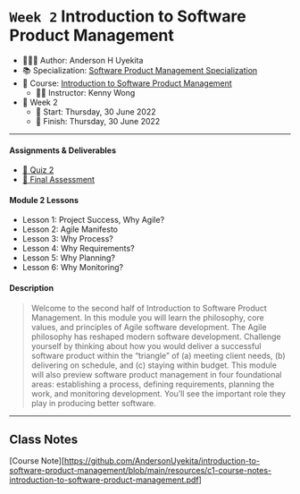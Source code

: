 `Week 2` Introduction to Software Product Management
================

-   👨🏻‍💻 Author: Anderson H Uyekita
-   📚 Specialization:
    <a href="https://www.coursera.org/specializations/product-management"
    target="_blank" rel="noopener">Software Product Management
    Specialization</a>
-   📖 Course: <a
    href="https://www.coursera.org/learn/introduction-to-software-product-management"
    target="_blank" rel="noopener">Introduction to Software Product
    Management</a>
    -   🧑‍🏫 Instructor: Kenny Wong
-   📆 Week 2
    -   🚦 Start: Thursday, 30 June 2022
    -   🏁 Finish: Thursday, 30 June 2022

------------------------------------------------------------------------

#### Assignments & Deliverables

-   [📝 Quiz 2](./quiz-2_introduction-to-software-product-management.md)
-   [📝 Final
    Assessment](./final-assessment_introduction-to-software-product-management.md)

#### Module 2 Lessons

-   Lesson 1: Project Success, Why Agile?
-   Lesson 2: Agile Manifesto
-   Lesson 3: Why Process?
-   Lesson 4: Why Requirements?
-   Lesson 5: Why Planning?
-   Lesson 6: Why Monitoring?

#### Description

> Welcome to the second half of Introduction to Software Product
> Management. In this module you will learn the philosophy, core values,
> and principles of Agile software development. The Agile philosophy has
> reshaped modern software development. Challenge yourself by thinking
> about how you would deliver a successful software product within the
> “triangle” of (a) meeting client needs, (b) delivering on schedule,
> and (c) staying within budget. This module will also preview software
> product management in four foundational areas: establishing a process,
> defining requirements, planning the work, and monitoring development.
> You’ll see the important role they play in producing better software.

------------------------------------------------------------------------

## Class Notes

\[Course
Note\]\[<https://github.com/AndersonUyekita/introduction-to-software-product-management/blob/main/resources/c1-course-notes-introduction-to-software-product-management.pdf>\]
